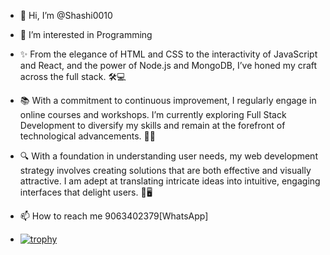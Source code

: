 - 👋 Hi, I’m @Shashi0010
- 👀 I’m interested in Programming
- ✨ From the elegance of HTML and CSS to the interactivity of JavaScript and React, and the power of Node.js and MongoDB, I’ve honed my craft across the full stack. 🛠️💻

- 📚 With a commitment to continuous improvement, I regularly engage in online courses and workshops. I’m currently exploring Full Stack Development to diversify my skills and remain at         the forefront of technological advancements. 🚀📖

- 🔍 With a foundation in understanding user needs, my web development strategy involves creating solutions that are both effective and visually attractive. I am adept at translating             intricate ideas into intuitive, engaging interfaces that delight users. 🎨🖥️

- 📫 How to reach me 9063402379[WhatsApp]

-  [![trophy](https://github-profile-trophy.vercel.app/?username=Shashi0010)](https://github.com/Shashi0010/github-profile-trophy)


<!---
Shashi0010/Shashi0010 is a ✨ special ✨ repository because its `README.md` (this file) appears on your GitHub profile.
You can click the Preview link to take a look at your changes.
--->

